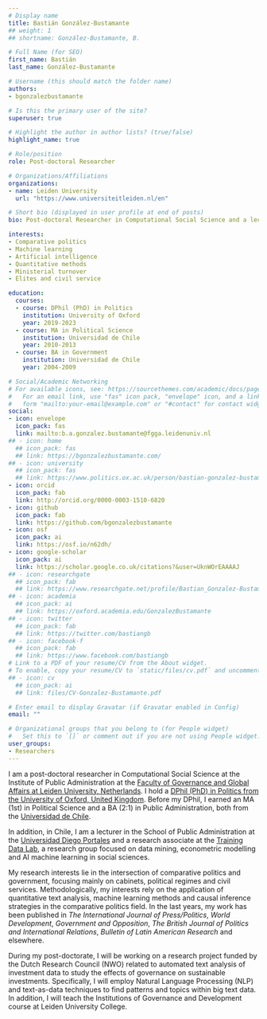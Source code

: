 ```yaml
---
# Display name
title: Bastián González-Bustamante
## weight: 1
## shortname: González-Bustamante, B.

# Full Name (for SEO)
first_name: Bastián
last_name: González-Bustamante

# Username (this should match the folder name)
authors:
- bgonzalezbustamante

# Is this the primary user of the site?
superuser: true

# Highlight the author in author lists? (true/false)
highlight_name: true

# Role/position
role: Post-doctoral Researcher

# Organizations/Affiliations
organizations:
- name: Leiden University
  url: "https://www.universiteitleiden.nl/en"

# Short bio (displayed in user profile at end of posts)
bio: Post-doctoral Researcher in Computational Social Science and a lecturer in Governance and Development at the Institute of Public Administration at the Faculty of Governance and Global Affairs at Leiden University, Netherlands. Lecturer at the School of Public Administration at Universidad Diego Portales and Research Associate in Training Data Lab, Chile.

interests:
- Comparative politics
- Machine learning
- Artificial intelligence
- Quantitative methods
- Ministerial turnover
- Elites and civil service

education:
  courses:
  - course: DPhil (PhD) in Politics
    institution: University of Oxford
    year: 2019-2023
  - course: MA in Political Science
    institution: Universidad de Chile
    year: 2010-2013
  - course: BA in Government
    institution: Universidad de Chile
    year: 2004-2009

# Social/Academic Networking
# For available icons, see: https://sourcethemes.com/academic/docs/page-builder/#icons
#   For an email link, use "fas" icon pack, "envelope" icon, and a link in the
#   form "mailto:your-email@example.com" or "#contact" for contact widget.
social:
- icon: envelope
  icon_pack: fas
  link: mailto:b.a.gonzalez.bustamante@fgga.leidenuniv.nl
## - icon: home
  ## icon_pack: fas
  ## link: https://bgonzalezbustamante.com/
## - icon: university
  ## icon_pack: fas
  ## link: https://www.politics.ox.ac.uk/person/bastian-gonzalez-bustamante
- icon: orcid
  icon_pack: fab
  link: http://orcid.org/0000-0003-1510-6820
- icon: github
  icon_pack: fab
  link: https://github.com/bgonzalezbustamante
- icon: osf
  icon_pack: ai
  link: https://osf.io/n62dh/
- icon: google-scholar
  icon_pack: ai
  link: https://scholar.google.co.uk/citations?&user=UknWOrEAAAAJ
## - icon: researchgate
  ## icon_pack: fab
  ## link: https://www.researchgate.net/profile/Bastian_Gonzalez-Bustamante
## - icon: academia
  ## icon_pack: ai
  ## link: https://oxford.academia.edu/GonzalezBustamante
## - icon: twitter
  ## icon_pack: fab
  ## link: https://twitter.com/bastiangb
## - icon: facebook-f
  ## icon_pack: fab
  ## link: https://www.facebook.com/bastiangb
# Link to a PDF of your resume/CV from the About widget.
# To enable, copy your resume/CV to `static/files/cv.pdf` and uncomment the lines below.
## - icon: cv
  ## icon_pack: ai
  ## link: files/CV-Gonzalez-Bustamante.pdf

# Enter email to display Gravatar (if Gravatar enabled in Config)
email: ""

# Organizational groups that you belong to (for People widget)
#   Set this to `[]` or comment out if you are not using People widget.
user_groups:
- Researchers
---
```


I am a post-doctoral researcher in Computational Social Science at the Institute of Public Administration at the [Faculty of Governance and Global Affairs at Leiden University, Netherlands](https://www.universiteitleiden.nl/en/governance-and-global-affairs). I hold a [DPhil (PhD) in Politics from the University of Oxford, United Kingdom](https://www.politics.ox.ac.uk/). Before my DPhil, I earned an MA (1st) in Political Science and a BA (2:1) in Public Administration, both from the [Universidad de Chile](https://www.uchile.cl/). 

In addition, in Chile, I am a lecturer in the School of Public Administration at the [Universidad Diego Portales](https://www.udp.cl/) and a research associate at the [Training Data Lab](https://training-datalab.com/), a research group focused on data mining, econometric modelling and AI machine learning in social sciences.

My research interests lie in the intersection of comparative politics and government, focusing mainly on cabinets, political regimes and civil services. Methodologically, my interests rely on the application of quantitative text analysis, machine learning methods and causal inference strategies in the comparative politics field. In the last  years, my work has been published in *The International Journal of Press/Politics*, *World Development*, *Government and Opposition*, *The British Journal of Politics and International Relations*, *Bulletin of Latin American Research* and elsewhere.

During my post-doctorate, I will be working on a research project funded by the Dutch Research Council (NWO) related to automated text analysis of investment data to study the effects of governance on sustainable investments. Specifically, I will employ Natural Language Processing (NLP) and text-as-data techniques to find patterns and topics within big text data. In addition, I will teach the Institutions of Governance and Development course at Leiden University College.
